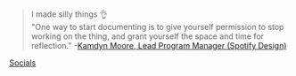 > I made silly things 👌
> <br> "One way to start documenting is to give yourself permission to stop working on the thing, and grant yourself the space and time for reflection." -[Kamdyn Moore, Lead Program Manager (Spotify Design)](https://spotify.design/article/ask-spotify-design-01)

[Socials](https://solo.to/bruhtus)
